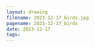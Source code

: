 ```yaml
---
layout: drawing
filename: 2023-12-17_birds.jpg
pagename: 2023-12-17_birds
date: 2023-12-17
tags:
---
```

